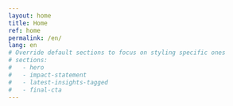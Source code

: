 ```yaml
---
layout: home
title: Home
ref: home
permalink: /en/
lang: en
# Override default sections to focus on styling specific ones
# sections:
#   - hero
#   - impact-statement
#   - latest-insights-tagged
#   - final-cta
---
```

<!-- Brandmine home page - sections limited for styling focus -->
